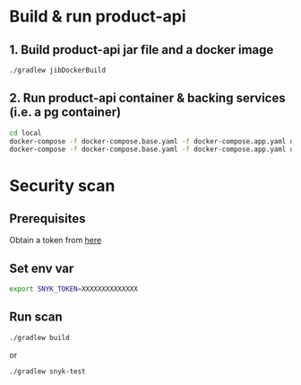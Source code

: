 # Build & run product-api

## 1. Build product-api jar file and a docker image

```bash
./gradlew jibDockerBuild
```

## 2. Run product-api container & backing services (i.e. a pg container)

```bash
cd local
docker-compose -f docker-compose.base.yaml -f docker-compose.app.yaml down --volumes
docker-compose -f docker-compose.base.yaml -f docker-compose.app.yaml up -d
```

# Security scan

## Prerequisites
Obtain a token from [here](https://docs.snyk.io/snyk-api/rest-api/authentication-for-api/revoke-and-regenerate-a-snyk-api-token)

## Set env var
```bash
export SNYK_TOKEN=XXXXXXXXXXXXXX
```

## Run scan
```bash
./gradlew build
```

or 

```bash
./gradlew snyk-test
```

